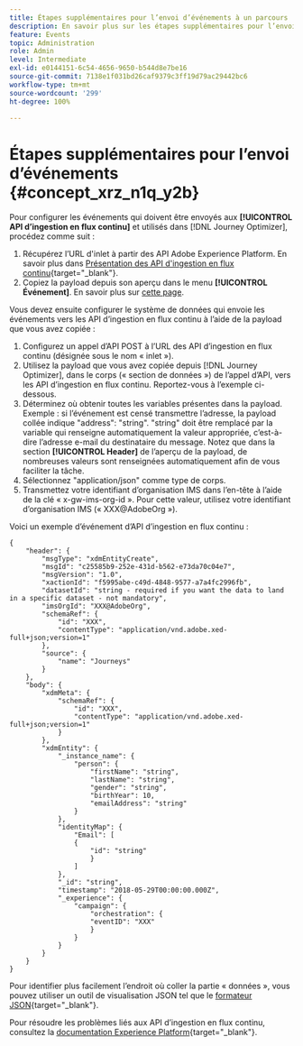 ```yaml
---
title: Étapes supplémentaires pour l’envoi d’événements à un parcours
description: En savoir plus sur les étapes supplémentaires pour l’envoi d’événements à un parcours
feature: Events
topic: Administration
role: Admin
level: Intermediate
exl-id: e0144151-6c54-4656-9650-b544d8e7be16
source-git-commit: 7138e1f031bd26caf9379c3ff19d79ac29442bc6
workflow-type: tm+mt
source-wordcount: '299'
ht-degree: 100%

---
```


# Étapes supplémentaires pour l’envoi d’événements {#concept_xrz_n1q_y2b}

Pour configurer les événements qui doivent être envoyés aux **[!UICONTROL API d’ingestion en flux continu]** et utilisés dans [!DNL Journey Optimizer], procédez comme suit :

1. Récupérez l’URL d&#39;inlet à partir des API Adobe Experience Platform. En savoir plus dans [Présentation des API d&#39;ingestion en flux continu](https://experienceleague.adobe.com/docs/experience-platform/ingestion/streaming/overview.html?lang=fr){target=&quot;_blank&quot;}.
1. Copiez la payload depuis son aperçu dans le menu **[!UICONTROL Événement]**. En savoir plus sur [cette page](../event/about-creating.md#define-the-payload-fields).

Vous devez ensuite configurer le système de données qui envoie les événements vers les API d’ingestion en flux continu à l’aide de la payload que vous avez copiée :

1. Configurez un appel d’API POST à l’URL des API d’ingestion en flux continu (désignée sous le nom « inlet »).
1. Utilisez la payload que vous avez copiée depuis [!DNL Journey Optimizer], dans le corps (« section de données ») de l’appel d’API, vers les API d’ingestion en flux continu. Reportez-vous à l’exemple ci-dessous.
1. Déterminez où obtenir toutes les variables présentes dans la payload. Exemple : si l’événement est censé transmettre l’adresse, la payload collée indique &quot;address&quot;: &quot;string&quot;. &quot;string&quot; doit être remplacé par la variable qui renseigne automatiquement la valeur appropriée, c’est-à-dire l’adresse e-mail du destinataire du message. Notez que dans la section **[!UICONTROL Header]** de l’aperçu de la payload, de nombreuses valeurs sont renseignées automatiquement afin de vous faciliter la tâche.
1. Sélectionnez &quot;application/json&quot; comme type de corps.
1. Transmettez votre identifiant d’organisation IMS dans l’en-tête à l’aide de la clé « x-gw-ims-org-id ». Pour cette valeur, utilisez votre identifiant d’organisation IMS (« XXX@AdobeOrg »).

Voici un exemple d’événement d’API d’ingestion en flux continu :

```
{
    "header": {
        "msgType": "xdmEntityCreate",
        "msgId": "c25585b9-252e-431d-b562-e73da70c04e7",
        "msgVersion": "1.0",
        "xactionId": "f5995abe-c49d-4848-9577-a7a4fc2996fb",
        "datasetId": "string - required if you want the data to land in a specific dataset - not mandatory",
        "imsOrgId": "XXX@AdobeOrg",
        "schemaRef": {
            "id": "XXX",
            "contentType": "application/vnd.adobe.xed-full+json;version=1"
        },
        "source": {
            "name": "Journeys"
        }
    },
    "body": {
        "xdmMeta": {
            "schemaRef": {
                "id": "XXX",
                "contentType": "application/vnd.adobe.xed-full+json;version=1"
            }
        },
        "xdmEntity": {
            "_instance_name": {
                "person": {
                    "firstName": "string",
                    "lastName": "string",
                    "gender": "string",
                    "birthYear": 10,
                    "emailAddress": "string"
                }
            },
            "identityMap": {
                "Email": [
                {
                    "id": "string"
                    }
                ]
            },
            "_id": "string",
            "timestamp": "2018-05-29T00:00:00.000Z",
            "_experience": {
                "campaign": {
                    "orchestration": {
                    "eventID": "XXX"
                    }
                }
            }
        }
    }
}
```

Pour identifier plus facilement l’endroit où coller la partie « données », vous pouvez utiliser un outil de visualisation JSON tel que le [formateur JSON](https://jsonformatter.curiousconcept.com){target=&quot;_blank&quot;}.

Pour résoudre les problèmes liés aux API d’ingestion en flux continu, consultez la [documentation Experience Platform](https://experienceleague.adobe.com/docs/experience-platform/ingestion/streaming/troubleshooting.html?lang=fr){target=&quot;_blank&quot;}.
